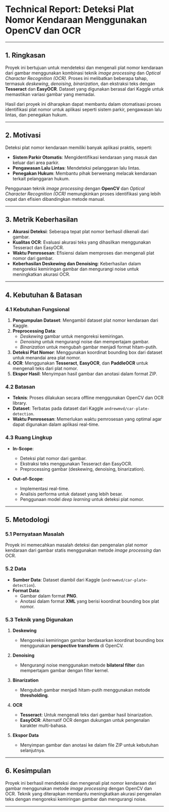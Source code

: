 # **Technical Report: Deteksi Plat Nomor Kendaraan Menggunakan OpenCV dan OCR**

---

## **1. Ringkasan**

Proyek ini bertujuan untuk mendeteksi dan mengenali plat nomor kendaraan dari gambar menggunakan kombinasi teknik *image processing* dan *Optical Character Recognition (OCR)*. Proses ini melibatkan beberapa tahap, termasuk *deskewing*, *denoising*, *binarization*, dan ekstraksi teks dengan **Tesseract** dan **EasyOCR**. Dataset yang digunakan berasal dari Kaggle untuk memastikan variasi gambar yang memadai. 

Hasil dari proyek ini diharapkan dapat membantu dalam otomatisasi proses identifikasi plat nomor untuk aplikasi seperti sistem parkir, pengawasan lalu lintas, dan penegakan hukum.

---

## **2. Motivasi**

Deteksi plat nomor kendaraan memiliki banyak aplikasi praktis, seperti:

- **Sistem Parkir Otomatis**: Mengidentifikasi kendaraan yang masuk dan keluar dari area parkir.
- **Pengawasan Lalu Lintas**: Mendeteksi pelanggaran lalu lintas.
- **Penegakan Hukum**: Membantu pihak berwenang melacak kendaraan terkait pelanggaran hukum.

Penggunaan teknik *image processing* dengan **OpenCV** dan *Optical Character Recognition (OCR)* memungkinkan proses identifikasi yang lebih cepat dan efisien dibandingkan metode manual.

---

## **3. Metrik Keberhasilan**

- **Akurasi Deteksi**: Seberapa tepat plat nomor berhasil dikenali dari gambar.
- **Kualitas OCR**: Evaluasi akurasi teks yang dihasilkan menggunakan Tesseract dan EasyOCR.
- **Waktu Pemrosesan**: Efisiensi dalam memproses dan mengenali plat nomor dari gambar.
- **Keberhasilan Deskewing dan Denoising**: Keberhasilan dalam mengoreksi kemiringan gambar dan mengurangi noise untuk meningkatkan akurasi OCR.

---

## **4. Kebutuhan & Batasan**

### **4.1 Kebutuhan Fungsional**

1. **Pengumpulan Dataset**: Mengambil dataset plat nomor kendaraan dari Kaggle.
2. **Preprocessing Data**:  
   - *Deskewing* gambar untuk mengoreksi kemiringan.  
   - *Denoising* untuk mengurangi noise dan mempertajam gambar.  
   - *Binarization* untuk mengubah gambar menjadi format hitam-putih.
3. **Deteksi Plat Nomor**: Menggunakan koordinat bounding box dari dataset untuk menandai area plat nomor.
4. **OCR**: Menggunakan **Tesseract**, **EasyOCR**, dan **PaddleOCR** untuk mengenali teks dari plat nomor.
5. **Ekspor Hasil**: Menyimpan hasil gambar dan anotasi dalam format ZIP.

### **4.2 Batasan**

- **Teknis**: Proses dilakukan secara offline menggunakan OpenCV dan OCR library.  
- **Dataset**: Terbatas pada dataset dari Kaggle `andrewmvd/car-plate-detection`.  
- **Waktu Pemrosesan**: Memerlukan waktu pemrosesan yang optimal agar dapat digunakan dalam aplikasi real-time.

### **4.3 Ruang Lingkup**

- **In-Scope**:  
  - Deteksi plat nomor dari gambar.  
  - Ekstraksi teks menggunakan Tesseract dan EasyOCR.  
  - Preprocessing gambar (deskewing, denoising, binarization).  

- **Out-of-Scope**:  
  - Implementasi real-time.  
  - Analisis performa untuk dataset yang lebih besar.  
  - Penggunaan model *deep learning* untuk deteksi plat nomor.

---

## **5. Metodologi**

### **5.1 Pernyataan Masalah**

Proyek ini memecahkan masalah deteksi dan pengenalan plat nomor kendaraan dari gambar statis menggunakan metode *image processing* dan OCR.

### **5.2 Data**

- **Sumber Data**: Dataset diambil dari Kaggle (`andrewmvd/car-plate-detection`).  
- **Format Data**:  
  - Gambar dalam format **PNG**.  
  - Anotasi dalam format **XML** yang berisi koordinat bounding box plat nomor.

### **5.3 Teknik yang Digunakan**

1. **Deskewing**  
   - Mengoreksi kemiringan gambar berdasarkan koordinat bounding box menggunakan **perspective transform** di OpenCV.

2. **Denoising**  
   - Mengurangi noise menggunakan metode **bilateral filter** dan mempertajam gambar dengan filter kernel.

3. **Binarization**  
   - Mengubah gambar menjadi hitam-putih menggunakan metode **thresholding**.

4. **OCR**  
   - **Tesseract**: Untuk mengenali teks dari gambar hasil binarization.  
   - **EasyOCR**: Alternatif OCR dengan dukungan untuk pengenalan karakter multi-bahasa.

5. **Ekspor Data**  
   - Menyimpan gambar dan anotasi ke dalam file ZIP untuk kebutuhan selanjutnya.

---

## **6. Kesimpulan**

Proyek ini berhasil mendeteksi dan mengenali plat nomor kendaraan dari gambar menggunakan metode *image processing* dengan OpenCV dan OCR. Teknik yang diterapkan membantu meningkatkan akurasi pengenalan teks dengan mengoreksi kemiringan gambar dan mengurangi noise.

---
